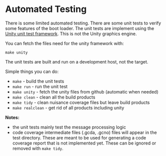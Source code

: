 Automated Testing
=================

There is some limited automated testing. There are some unit tests to verify
some features of the boot loader. The unit tests are implement using the
[Unity unit test framework](http://www.throwtheswitch.org/unity). This is not
the Unity graphics engine.

You can fetch the files need for the unity framework with:

    make unity

The unit tests are built and run on a development host, not the target.

Simple things you can do:

* `make` - build the unit tests
* `make run` - run the unit test
* `make unity` - fetch the unity files from github (automatic when needed)
* `make clean` - clean all the build products
* `make tidy` - clean nuisance coverage files but leave build products
* `make realclean` - get rid of all products including unity

**Notes:**

- the unit tests mainly test the message processing logic
- code coverage intermediate files (.gcda, .gcno) files will appear in the
  test directory. These are meant to be used for generating a code coverage
  report that is not implemented yet. These can be ignored or removed with
  `make tidy`.
